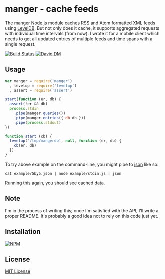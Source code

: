 # manger - cache feeds 

The manger [Node.js](http://nodejs.org/) module caches RSS and Atom formatted XML feeds using [LevelDB](https://github.com/rvagg/node-levelup). But not only does it cache, it supports aggregated requests with individual time intervals (from now). I wrote it for a mobile client which needs to get all updated entries of multiple feeds and time spans with a single request.

[![Build Status](https://secure.travis-ci.org/michaelnisi/manger.png)](http://travis-ci.org/michaelnisi/manger) [![David DM](https://david-dm.org/michaelnisi/manger.png)](http://david-dm.org/michaelnisi/manger)

## Usage

```js
var manger = require('manger')
  , levelup = require('levelup')
  , assert = require('assert')

start(function (er, db) {
  assert(!er && db)
  process.stdin
    .pipe(manger.queries())
    .pipe(manger.entries({ db:db }))
    .pipe(process.stdout)
})

function start (cb) {
  levelup('/tmp/mangerdb', null, function (er, db) {
    cb(er, db)
  })
}
```

To try above example on the command-line, you might pipe to [json](https://github.com/trentm/json) like so:
```
cat example/5by5.json | node example/stdin.js | json
```

Running this again, you should see cached data.

## Note

I'm in the process of writing this; once I'm satisfied with the API, I'll write a proper README. It's probably a good idea not to rely on this code just yet.

## Installation

[![NPM](https://nodei.co/npm/manger.png)](https://npmjs.org/package/manger)

## License

[MIT License](https://raw.github.com/michaelnisi/manger/master/LICENSE)

